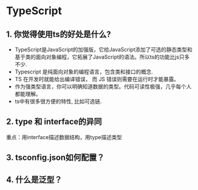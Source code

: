 # TypeScript

## 1. 你觉得使用ts的好处是什么?

* TypeScript是JavaScript的加强版，它给JavaScript添加了可选的静态类型和基于类的面向对象编程，它拓展了JavaScript的语法。所以ts的功能比js只多不少.
* Typescript 是纯面向对象的编程语言，包含类和接口的概念.
* TS 在开发时就能给出编译错误， 而 JS 错误则需要在运行时才能暴露。
* 作为强类型语言，你可以明确知道数据的类型。代码可读性极强，几乎每个人都能理解。
* ts中有很多很方便的特性, 比如可选链.

## 2. type 和 interface的异同

重点：用interface描述数据结构，用type描述类型

## 3. tsconfig.json如何配置？

## 4. 什么是泛型？